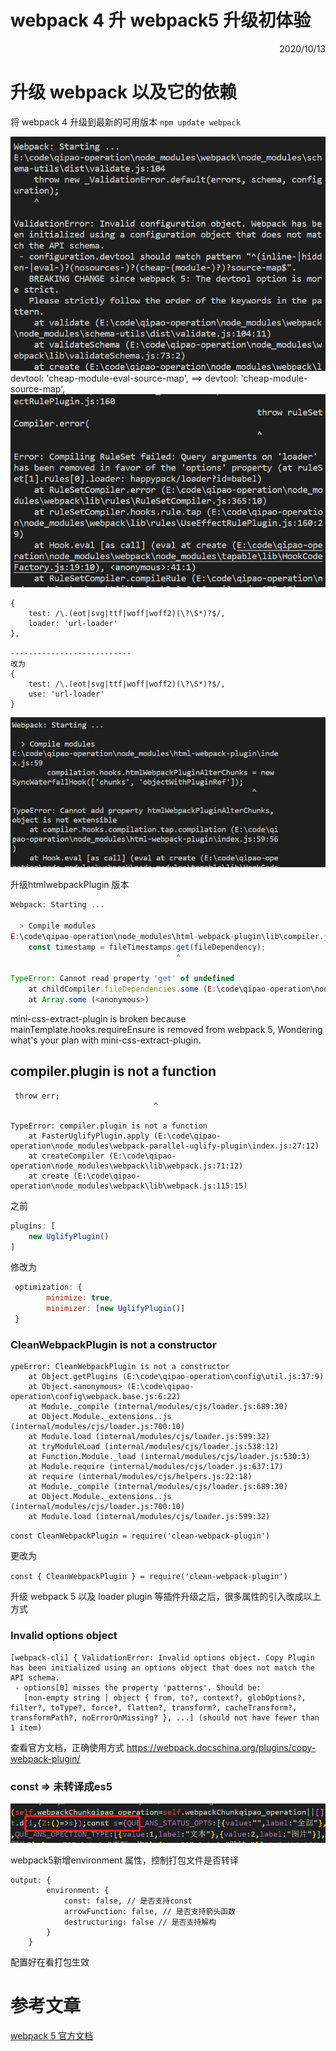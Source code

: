webpack 4 升 webpack5 升级初体验
==========
 <div style="text-align: right">  2020/10/13 </div>

 # 升级 webpack 以及它的依赖 
将 webpack 4 升级到最新的可用版本
`npm update webpack`

![](../image/webpack/error1.png)
devtool: 'cheap-module-eval-source-map', ==>     devtool: 'cheap-module-source-map',
![](../image/webpack/error2.png)

```
{
    test: /\.(eot|svg|ttf|woff|woff2)(\?\S*)?$/,
    loader: 'url-loader'
}, 

---------------------------
改为
{
    test: /\.(eot|svg|ttf|woff|woff2)(\?\S*)?$/,
    use: 'url-loader'
}
```
![](../image/webpack/error3.png)

升级htmlwebpackPlugin 版本

```js
Webpack: Starting ...

  > Compile modules
E:\code\qipao-operation\node_modules\html-webpack-plugin\lib\compiler.js:341
    const timestamp = fileTimestamps.get(fileDependency);
                                     ^

TypeError: Cannot read property 'get' of undefined
    at childCompiler.fileDependencies.some (E:\code\qipao-operation\node_modules\html-webpack-plugin\lib\compiler.js:341:38)
    at Array.some (<anonymous>)
```

mini-css-extract-plugin is broken because mainTemplate.hooks.requireEnsure is removed from webpack 5, Wondering what's your plan with mini-css-extract-plugin.

## compiler.plugin is not a function

```
 throw err;
                                ^

TypeError: compiler.plugin is not a function
    at FasterUglifyPlugin.apply (E:\code\qipao-operation\node_modules\webpack-parallel-uglify-plugin\index.js:27:12)
    at createCompiler (E:\code\qipao-operation\node_modules\webpack\lib\webpack.js:71:12)
    at create (E:\code\qipao-operation\node_modules\webpack\lib\webpack.js:115:15)
```
之前
```js
plugins: [
    new UglifyPlugin()
]
```

修改为
```js
 optimization: {
        minimize: true,
        minimizer: [new UglifyPlugin()]
 }
```
### CleanWebpackPlugin is not a constructor

```
ypeError: CleanWebpackPlugin is not a constructor
    at Object.getPlugins (E:\code\qipao-operation\config\util.js:37:9)
    at Object.<anonymous> (E:\code\qipao-operation\config\webpack.base.js:6:22)
    at Module._compile (internal/modules/cjs/loader.js:689:30)
    at Object.Module._extensions..js (internal/modules/cjs/loader.js:700:10)
    at Module.load (internal/modules/cjs/loader.js:599:32)
    at tryModuleLoad (internal/modules/cjs/loader.js:538:12)
    at Function.Module._load (internal/modules/cjs/loader.js:530:3)
    at Module.require (internal/modules/cjs/loader.js:637:17)
    at require (internal/modules/cjs/helpers.js:22:18)
    at Module._compile (internal/modules/cjs/loader.js:689:30)
    at Object.Module._extensions..js (internal/modules/cjs/loader.js:700:10)
    at Module.load (internal/modules/cjs/loader.js:599:32)
```

`const CleanWebpackPlugin = require('clean-webpack-plugin')`

 更改为

`const { CleanWebpackPlugin } = require('clean-webpack-plugin')`

升级 webpack 5 以及 loader plugin 等插件升级之后，很多属性的引入改成以上方式

### Invalid options object
```
[webpack-cli] { ValidationError: Invalid options object. Copy Plugin has been initialized using an options object that does not match the API schema.
 - options[0] misses the property 'patterns'. Should be:
   [non-empty string | object { from, to?, context?, globOptions?, filter?, toType?, force?, flatten?, transform?, cacheTransform?, 
transformPath?, noErrorOnMissing? }, ...] (should not have fewer than 1 item)
```
查看官方文档，正确使用方式 https://webpack.docschina.org/plugins/copy-webpack-plugin/

### const => 未转译成es5 
![](./image/../../image/webpack/const打包异常.png)

webpack5新增environment 属性，控制打包文件是否转译

```
output: {
        environment: {
            const: false, // 是否支持const
            arrowFunction: false, // 是否支持箭头函数
            destructuring: false // 是否支持解构
        }
    }
```
配置好在看打包生效
 # 参考文章
 [webpack 5 官方文档](https://webpack.docschina.org/migrate/5/)